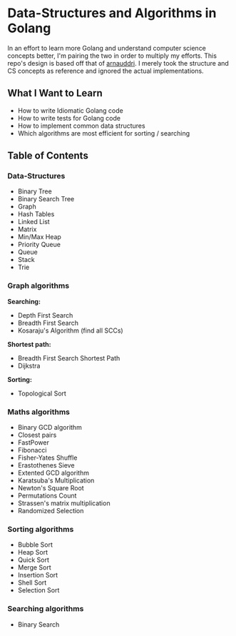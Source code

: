 # Data-Structures and Algorithms in Golang

In an effort to learn more Golang and understand computer science concepts
better, I'm pairing the two in order to multiply my efforts. This repo's
design is based off that of [arnauddri](https://github.com/arnauddri/algorithms).
I merely took the structure and CS concepts as reference and ignored the
actual implementations.

## What I Want to Learn

* How to write Idiomatic Golang code
* How to write tests for Golang code
* How to implement common data structures
* Which algorithms are most efficient for sorting / searching

## Table of Contents

### Data-Structures

* Binary Tree
* Binary Search Tree
* Graph
* Hash Tables
* Linked List
* Matrix
* Min/Max Heap
* Priority Queue
* Queue
* Stack
* Trie

### Graph algorithms

**Searching:**
* Depth First Search
* Breadth First Search
* Kosaraju's Algorithm (find all SCCs)

**Shortest path:**
* Breadth First Search Shortest Path
* Dijkstra

**Sorting:**
* Topological Sort

### Maths algorithms

* Binary GCD algorithm
* Closest pairs
* FastPower
* Fibonacci
* Fisher-Yates Shuffle
* Erastothenes Sieve
* Extented GCD algorithm
* Karatsuba's Multiplication
* Newton's Square Root
* Permutations Count
* Strassen's matrix multiplication
* Randomized Selection

### Sorting algorithms

* Bubble Sort
* Heap Sort
* Quick Sort
* Merge Sort
* Insertion Sort
* Shell Sort
* Selection Sort

### Searching algorithms

* Binary Search
